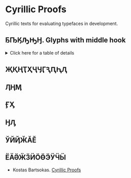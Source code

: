 # Cyrillic Proofs  
  
Cyrillic texts for evaluating typefaces in development. 
  
## ҔҦӃԠԢӇ. Glyphs with middle hook  
  
<details>
  <summary>Click here for a table of details</summary>  
    
| Code | Char | Image | Language |  
|:---- |:---- |:---- |:---- |  
| uni0494 | Ҕ | <img src="https://github.com/StefanPeev/Common-Serif/blob/main/images/uni0494_Ghe_With_Middle_Hook.png" width="100" /> | Abkhaz, Yakut |  
| uni04A6 | Ҧ | <img src="https://github.com/StefanPeev/Common-Serif/blob/main/images/uni04А6_Pe_With_Middle_Hook.png" width="100" /> | Abkhaz |  
| uni04C3 | Ӄ |  | Chukchi, Koryak, Alyutor, Itelmen, Yukaghir, Yupik, Aleut, Nivkh, Ket, Tofalar, Selkup |  
| uni0520 | Ԡ |  | Abkhaz, Chuvash |  
| uni0522 | Ԣ |  | Chuvash |  
</details>  
  
  
## ҖҚҢҬҲҶӋӶԆԤԦԮ  
## ӅӉӍ  
## ӺӼ  
## ӇԒ  
## ЎЙҊӁӐӖ  
## ЁӒӚӜӞӤӦӪӬӰӴӸ  
  
    
+ Kostas Bartsokas. [Cyrillic Proofs](https://github.com/kosbarts/Commissioner/tree/master/documentation/proofs/Cyrillic%20Proofs)  
  